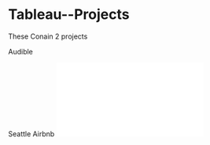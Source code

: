 # Tableau--Projects

These Conain 2 projects

Audible

Seattle Airbnb
![Alt text](Audible-Project/Audible%20Data%20Dashboard.pdf)
